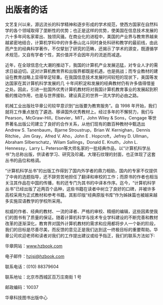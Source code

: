 # 出版者的话

文艺复兴以来，源远流长的科学精神和逐步形成的学术规范，使西方国家在自然科学的各个领域取得了垄断性的优势；也正是这样的优势，使美国在信息技术发展的六十多年间名家辈出、独领风骚。在商业化的进程中，美国的产业界与教育界越来越紧密地结合，计算机学科中的许多泰山北斗同时身处科研和教学的最前线，由此而产生的经典科学著作，不仅擘划了研究的范畴，还揭示了学术的源变，既遵循学术规范，又自有学者个性，其价值并不会因年月的流逝而减退。

近年，在全球信息化大潮的推动下，我国的计算机产业发展迅猛，对专业人才的需求日益迫切。这对计算机教育界和出版界都既是机遇，也是挑战；而专业教材的建设在教育战略上显得举足轻重。在我国信息技术发展时间较短的现状下，美国等发达国家在其计算机科学发展的几 十年间积淀和发展的经典教材仍有许多值得借鉴之处。因此，引进一批国外优秀计算机教材将对我国计算机教育事业的发展起到积极的推动作用，也是与世界接轨、建设真正的世界一流大学的必由之路。

机械工业出版社华章公司较早意识到“出版要为教育服务”。自 1998 年开始，我们就将工作重点放在了遴选、移译国外优秀教材上。经过多年的不懈努力，我们与 Pearson，McGraw-Hill，Elsevier，MIT，John Wiley & Sons，Cengage 等世界著名出版公司建立了良好的合作关系，从他们现有的数百种教材中甄选出 Andrew S. Tanenbaum，Bjarne Stroustrup，Brian W. Kernighan，Dennis Ritchie，Jim Gray，Afred V. Aho，John E . Hopcroft，Jefrey D. Ullman，Abraham Silberschatz，Wilam Sallings，Donald E. Knuth，John L. Hennessy，Larry L. Peterson等大师名家的一批经典作品，以“计算机科学丛书”为总称出版，供读者学习、研究及珍藏。大理石纹理的封面，也正体现了这套丛书的品位和格调。

“计算机科学丛书”的出版工作得到了国内外学者的鼎力相助，国内的专家不仅提供了中肯的选题指导，还不辞劳苦地担任了翻译和审校的工作；而原书的作者也相当关注其作品在中国的传播，有的还专门为其书的中译本作序。迄今，“计算机科学丛书”已经出版了近两百个品种，这些书籍在读者中树立了良好的口碑，并被许多高校采用为正式教材和参考书籍。其影印版“经典原版书库”作为姊妹篇也被越来越多实施双语教学的学校所采用。

权威的作者、经典的教材、一流的译者、严格的审校、精细的编辑，这些因素使我们的图书有了质量的保证。随着计算机科学与技术专业学科建设的不断完善和教材改革的逐渐深化，教育界对国外计算机教材的需求和应用都将步人一个新的阶段，我们的目标是尽善尽美，而反馈的意见正是我们达到这一终极目标的重要帮助。华章公司欢迎老师和读者对我们的工作提出建议或给予指正，我们的联系方法如下∶ 

华章网站：www.hzbook.com 

电子邮件：hzjsj@hzbook.com 

联系电话：\(010\) 88379604

联系地址：北京市西城区百万庄南街 1 号

邮政编码：10037

华章科技图书出版中心

